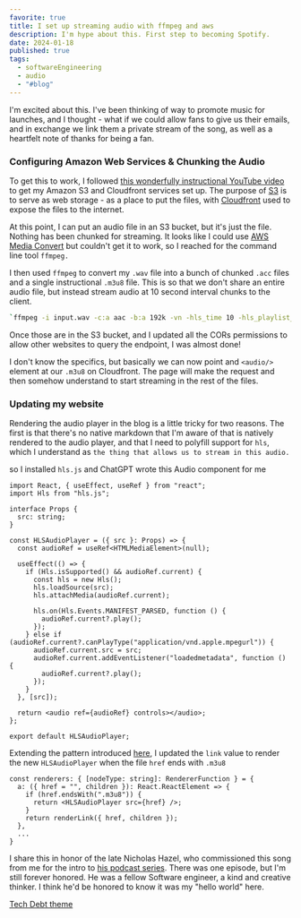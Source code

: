 ```yaml
---
favorite: true
title: I set up streaming audio with ffmpeg and aws
description: I'm hype about this. First step to becoming Spotify.
date: 2024-01-18
published: true
tags:
  - softwareEngineering
  - audio
  - "#blog"
---
```


I'm excited about this. I've been thinking of way to promote music for launches, and I thought - what if we could allow fans to give us their emails, and in exchange we link them a private stream of the song, as well as a heartfelt note of thanks for being a fan.

### Configuring Amazon Web Services & Chunking the Audio

To get this to work, I followed [this wonderfully instructional YouTube video](https://www.youtube.com/watch?v=iCZ7KULNQys) to get my Amazon S3 and Cloudfront services set up. The purpose of [S3](https://aws.amazon.com/s3/?nc2=h_ql_prod_st_s3) is to serve as web storage - as a place to put the files, with [Cloudfront](https://aws.amazon.com/cloudfront/?nc2=type_a) used to expose the files to the internet. 

At this point, I can put an audio file in an S3 bucket, but it's just the file. Nothing has been chunked for streaming. It looks like I could use [AWS Media Convert](https://aws.amazon.com/mediaconvert/?nc2=type_a) but couldn't get it to work, so I reached for the command line tool `ffmpeg.`

I then used `ffmpeg` to convert my `.wav` file into a bunch of chunked `.acc` files and a single instructional `.m3u8` file. This is so that we don't share an entire audio file, but instead stream audio at 10 second interval chunks to the client. 

```sh
`ffmpeg -i input.wav -c:a aac -b:a 192k -vn -hls_time 10 -hls_playlist_type vod -hls_segment_filename "segment_%03d.aac" output.m3u8`
```

Once those are in the S3 bucket, and I updated all the CORs permissions to allow other websites to query the endpoint, I was almost done! 

I don't know the specifics, but basically we can now point and `<audio/>` element at our `.m3u8` on Cloudfront. The page will make the request and then somehow understand to start streaming in the rest of the files. 

### Updating my website 
Rendering the audio player in the blog is a little tricky for two reasons. The first is that there's no native markdown that I'm aware of that is natively rendered to the audio player, and that I need to polyfill support for `hls`, which I understand as `the thing that allows us to stream in this audio.` 

so I installed `hls.js` and ChatGPT wrote this Audio component for me 
```tsx
import React, { useEffect, useRef } from "react";
import Hls from "hls.js";

interface Props {
  src: string;
}

const HLSAudioPlayer = ({ src }: Props) => {
  const audioRef = useRef<HTMLMediaElement>(null);

  useEffect(() => {
    if (Hls.isSupported() && audioRef.current) {
      const hls = new Hls();
      hls.loadSource(src);
      hls.attachMedia(audioRef.current);

      hls.on(Hls.Events.MANIFEST_PARSED, function () {
        audioRef.current?.play();
      });
    } else if (audioRef.current?.canPlayType("application/vnd.apple.mpegurl")) {
      audioRef.current.src = src;
      audioRef.current.addEventListener("loadedmetadata", function () {
        audioRef.current?.play();
      });
    }
  }, [src]);

  return <audio ref={audioRef} controls></audio>;
};

export default HLSAudioPlayer;

```

Extending the pattern introduced [here](https://natespilman.com/blog/2024-01-14-markdown-transformation-layer), I updated the `link` value to render the new `HLSAudioPlayer` when the file `href` ends with `.m3u8`
```
const renderers: { [nodeType: string]: RendererFunction } = {
  a: ({ href = "", children }): React.ReactElement => {
    if (href.endsWith(".m3u8")) {
      return <HLSAudioPlayer src={href} />;
    }
    return renderLink({ href, children });
  },
  ...
}
```


I share this in honor of the late Nicholas Hazel, who commissioned this song from me for the intro to [his podcast series](https://www.youtube.com/watch?v=BpRVdXdUq98). There was one episode, but I'm still forever honored. He was a fellow Software engineer, a kind and creative thinker. I think he'd be honored to know it was my "hello world" here.   

[Tech Debt theme](https://d3qxyro07qwbpl.cloudfront.net/stream/output.m3u8)



